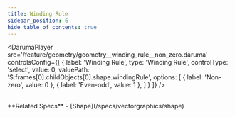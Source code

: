 ```yaml
---
title: Winding Rule
sidebar_position: 6
hide_table_of_contents: true
---
```


<DarumaPlayer
  src='/feature/geometry/geometry__winding_rule__non_zero.daruma'
  controlsConfig={[
    {
      label:  'Winding Rule',
      type: 'Winding Rule',
      controlType: 'select',
      value: 0,
      valuePath: '$.frames[0].childObjects[0].shape.windingRule',
      options: [
        {
          label: 'Non-zero',
          value: 0
        },
        {
          label: 'Even-odd',
          value: 1
        },
      ]
    }
  ]}
/>

<br />
**Related Specs**
- [Shape](/specs/vectorgraphics/shape)
